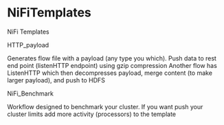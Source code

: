 # NiFiTemplates
NiFi Templates

HTTP_payload

Generates flow file with a payload (any type you which).  Push data to rest end point (listenHTTP endpoint) using gzip compression
Another flow has ListenHTTP which then decompresses payload, merge content (to make larger payload), and push to HDFS


NiFi_Benchmark

Workflow designed to benchmark your cluster.  If you want push your cluster limits add more activity (processors) to the template

